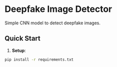 # Deepfake Image Detector

Simple CNN model to detect deepfake images.

## Quick Start

1. **Setup**:
```bash
pip install -r requirements.txt